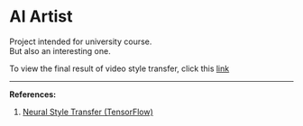 # AI Artist  

Project intended for university course.  
But also an interesting one.  

To view the final result of video style transfer, click this [link](https://www.bilibili.com/video/av77410445)

------

**References:**  
1. [Neural Style Transfer (TensorFlow)](https://www.tensorflow.org/tutorials/generative/style_transfer)  